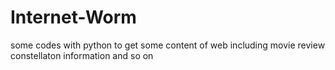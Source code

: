 # Internet-Worm
some codes with python to get some content of web including movie review constellaton  information and so on
